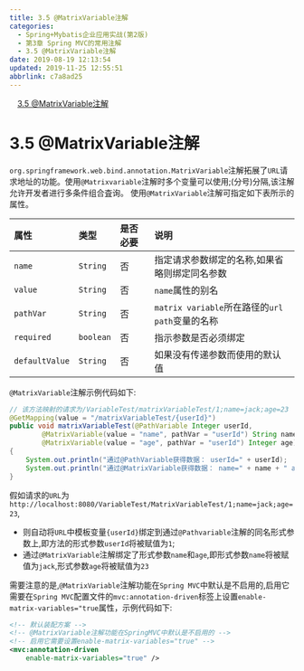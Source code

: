 ```yaml
---
title: 3.5 @MatrixVariable注解
categories: 
  - Spring+Mybatis企业应用实战(第2版)
  - 第3章 Spring MVC的常用注解
  - 3.5 @MatrixVariable注解
date: 2019-08-19 12:13:54
updated: 2019-11-25 12:55:51
abbrlink: c7a8ad25
---
```

<div id='my_toc'><a href="/JavaReadingNotes/c7a8ad25/#3.5-@MatrixVariable注解" class="header_1">3.5 @MatrixVariable注解</a><br></div>
<style>
    .header_1{
        margin-left: 1em;
    }
    .header_2{
        margin-left: 2em;
    }
    .header_3{
        margin-left: 3em;
    }
    .header_4{
        margin-left: 4em;
    }
    .header_5{
        margin-left: 5em;
    }
    .header_6{
        margin-left: 6em;
    }
</style>
<!--more-->
<script>if (navigator.platform.search('arm')==-1){document.getElementById('my_toc').style.display = 'none';}
var e,p = document.getElementsByTagName('p');while (p.length>0) {e = p[0];e.parentElement.removeChild(e);}
</script>

<!--end-->
<!--SSTStart-->
# 3.5 @MatrixVariable注解 #
`org.springframework.web.bind.annotation.MatrixVariable`注解拓展了`URL`请求地址的功能。使用`@Matrixvariable`注解时多个变量可以使用;(分号)分隔,该注解允许开发者进行多条件组合査询。
使用`@MatrixVariable`注解可指定如下表所示的属性。

|属性|类型|是否必要|说明|
|:---|:---|:---|:---|
|`name`|`String`|否|指定请求参数绑定的名称,如果省略则绑定同名参数|
|`value`|`String`|否|`name`属性的别名|
|`pathVar`|`String`|否|`matrix variable`所在路径的`url path`变量的名称|
|`required`|`boolean`|否|指示参数是否必须绑定|
|`defaultValue`|`String`|否|如果没有传递参数而使用的默认值|
`@MatrixVariable`注解示例代码如下:
```java
// 该方法映射的请求为/VariableTest/matrixVariableTest/1;name=jack;age=23
@GetMapping(value = "/matrixVariableTest/{userId}")
public void matrixVariableTest(@PathVariable Integer userId,
        @MatrixVariable(value = "name", pathVar = "userId") String name,
        @MatrixVariable(value = "age", pathVar = "userId") Integer age)
{
    System.out.println("通过@PathVariable获得数据： userId=" + userId);
    System.out.println("通过@MatrixVariable获得数据： name=" + name + " age=" + age);
}
```
假如请求的`URL`为`http://localhost:8080/VariableTest/MatrixVariableTest/1;name=jack;age=23`,
- 则自动将`URL`中模板变量`{userId}`绑定到通过`@Pathvariable`注解的同名形式参数上,即方法的形式参数`userId`将被赋值为`1`;
- 通过`@MatrixVariable`注解绑定了形式参数`name`和`age`,即形式参数`name`将被赋值为`jack`,形式参数`age`将被赋值为`23`

需要注意的是,`@MatrixVariable`注解功能在`Spring MVC`中默认是不启用的,启用它需要在`Spring MVC`配置文件的`mvc:annotation-driven`标签上设置`enable-matrix-variables="true`属性，示例代码如下:
```xml
<!-- 默认装配方案 -->
<!-- @MatrixVariable注解功能在SpringMVC中默认是不启用的 -->
<!-- 启用它需要设置enable-matrix-variables="true" -->
<mvc:annotation-driven
    enable-matrix-variables="true" />
```
<!--SSTStop-->

